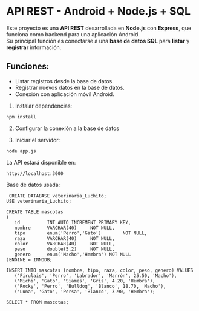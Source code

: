 # API REST - Android + Node.js + SQL

Este proyecto es una **API REST** desarrollada en **Node.js** con **Express**, que funciona como backend para una aplicación Android.  
Su principal función es conectarse a una **base de datos SQL** para **listar** y **registrar** información.


## Funciones:
- Listar registros desde la base de datos.  
- Registrar nuevos datos en la base de datos.  
- Conexión con aplicación móvil Android.

1. Instalar dependencias:
  ```
npm install
  ```

2. Configurar la conexión a la base de datos

3. Iniciar el servidor:

  ```
node app.js
  ```
La API estará disponible en:
  ```
http://localhost:3000
  ```

Base de datos usada:
 ```
  CREATE DATABASE veterinaria_Luchito;
USE veterinaria_Luchito;

CREATE TABLE mascotas
(
	id 			INT AUTO_INCREMENT PRIMARY KEY,
    nombre 		VARCHAR(40) 	NOT NULL,
    tipo		enum('Perro','Gato')		NOT NULL,
    raza 		VARCHAR(40) 	NOT NULL,
    color 		VARCHAR(40) 	NOT NULL,
    peso		double(5,2)		NOT NULL,
    genero		enum('Macho','Hembra') NOT NULL
)ENGINE = INNODB;

INSERT INTO mascotas (nombre, tipo, raza, color, peso, genero) VALUES
	('Firulais', 'Perro', 'Labrador', 'Marrón', 25.50, 'Macho'),
	('Michi', 'Gato', 'Siames', 'Gris', 4.20, 'Hembra'),
	('Rocky', 'Perro', 'Bulldog', 'Blanco', 18.70, 'Macho'),
	('Luna', 'Gato', 'Persa', 'Blanco', 3.90, 'Hembra');

SELECT * FROM mascotas;
 ```
